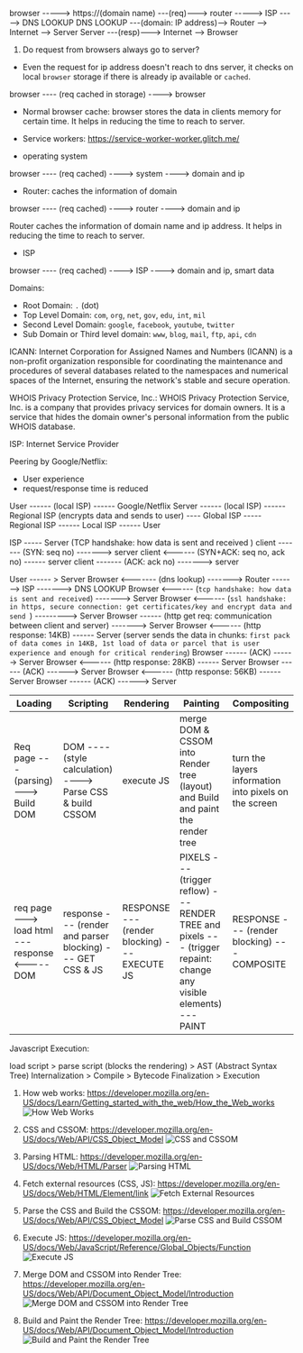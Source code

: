 browser -----> https://(domain name) ---(req)---> router -----> ISP -----> DNS LOOKUP
DNS LOOKUP ---(domain: IP address)--> Router --> Internet --> Server
Server ---(resp)---> Internet --> Browser

1. Do request from browsers always go to server?

- Even the request for ip address doesn't reach to dns server, it checks on local `browser` storage if there is already ip available or `cached`.

browser ---- (req cached in storage) ----> browser

- Normal browser cache: browser stores the data in clients memory for certain time. It helps in reducing the time to reach to server.
- Service workers: https://service-worker-worker.glitch.me/

- operating system

browser ---- (req cached) ----> system ----> domain and ip

- Router: caches the information of domain

browser ---- (req cached) ----> router ----> domain and ip

Router caches the information of domain name and ip address. It helps in reducing the time to reach to server.

- ISP

browser ---- (req cached) ----> ISP ----> domain and ip, smart data

Domains:

- Root Domain: `.` (dot)
- Top Level Domain: `com`, `org`, `net`, `gov`, `edu`, `int`, `mil`
- Second Level Domain: `google`, `facebook`, `youtube`, `twitter`
- Sub Domain or Third level domain: `www`, `blog`, `mail`, `ftp`, `api`, `cdn`

ICANN: Internet Corporation for Assigned Names and Numbers (ICANN) is a non-profit organization responsible for coordinating the maintenance and procedures of several databases related to the namespaces and numerical spaces of the Internet, ensuring the network's stable and secure operation.

WHOIS Privacy Protection Service, Inc.: WHOIS Privacy Protection Service, Inc. is a company that provides privacy services for domain owners. It is a service that hides the domain owner's personal information from the public WHOIS database.

ISP: Internet Service Provider

Peering by Google/Netflix:

- User experience
- request/response time is reduced

User ------ (local ISP) ------ Google/Netflix Server ------ (local ISP) ------ Regional ISP (encrypts data and sends to user) ---- Global ISP ----- Regional ISP ------ Local ISP ------ User

ISP ----- Server (TCP handshake: how data is sent and received )
client ------- (SYN: seq no) -------> server
client <------ (SYN+ACK: seq no, ack no) ------ server
client ------- (ACK: ack no) -------> server

User ------ > Server
Browser <------- (dns lookup) -------> Router -------> ISP -------> DNS LOOKUP
Browser <------ (`tcp handshake: how data is sent and received`) -------> Server
Browser <------ (`ssl handshake: in https, secure connection: get certificates/key and encrypt data and send `) ---------> Server
Browser ------ (http get req: communication between client and server) -------> Server
Browser <------ (http response: 14KB) ------ Server (server sends the data in chunks: `first pack of data comes in 14KB, 1st load of data or parcel that is user experience and enough for critical rendering`)
Browser ------ (ACK) ------> Server
Browser <------ (http response: 28KB) ------ Server
Browser ------ (ACK) ------> Server
Browser <------ (http response: 56KB) ------ Server
Browser ------ (ACK) ------> Server

| Loading                                         | Scripting                                                  | Rendering                                     | Painting                                                                                                            | Compositing                                           |
| ----------------------------------------------- | ---------------------------------------------------------- | --------------------------------------------- | ------------------------------------------------------------------------------------------------------------------- | ----------------------------------------------------- |
| Req page --- (parsing) ---> Build DOM           | DOM ---- (style calculation) ----> Parse CSS & build CSSOM | execute JS                                    | merge DOM & CSSOM into Render tree (layout) and Build and paint the render tree                                     | turn the layers information into pixels on the screen |
| req page ---> load html --- response <----- DOM | response --- (render and parser blocking) --- GET CSS & JS | RESPONSE --- (render blocking) --- EXECUTE JS | PIXELS --- (trigger reflow) --- RENDER TREE and pixels --- (trigger repaint: change any visible elements) --- PAINT | RESPONSE --- (render blocking) --- COMPOSITE          |

Javascript Execution:

load script > parse script (blocks the rendering) > AST (Abstract Syntax Tree) Internalization > Compile > Bytecode Finalization > Execution

1. How web works: https://developer.mozilla.org/en-US/docs/Learn/Getting_started_with_the_web/How_the_Web_works
   <image src="./assets/how web works.png" alt="How Web Works"/>

2. CSS and CSSOM: https://developer.mozilla.org/en-US/docs/Web/API/CSS_Object_Model
   <image src="./assets/css and cssom.png" alt="CSS and CSSOM"/>

3. Parsing HTML: https://developer.mozilla.org/en-US/docs/Web/HTML/Parser
   <image src="./assets/parse-html.png" alt="Parsing HTML"/>

4. Fetch external resources (CSS, JS): https://developer.mozilla.org/en-US/docs/Web/HTML/Element/link
   <image src="./assets/fetch-css-js.png" alt="Fetch External Resources"/>

5. Parse the CSS and Build the CSSOM: https://developer.mozilla.org/en-US/docs/Web/API/CSS_Object_Model
   <image src="./assets/css-parse-and-build-cssom.png" alt="Parse CSS and Build CSSOM"/>

6. Execute JS: https://developer.mozilla.org/en-US/docs/Web/JavaScript/Reference/Global_Objects/Function
   <image src="./assets/execute-js.png" alt="Execute JS"/>

7. Merge DOM and CSSOM into Render Tree: https://developer.mozilla.org/en-US/docs/Web/API/Document_Object_Model/Introduction
   <image src="./assets/merge-dom-cssom-render-tree.png" alt="Merge DOM and CSSOM into Render Tree"/>

8. Build and Paint the Render Tree: https://developer.mozilla.org/en-US/docs/Web/API/Document_Object_Model/Introduction
   <image src="./assets/calculate-layout-paint.png" alt="Build and Paint the Render Tree"/>
